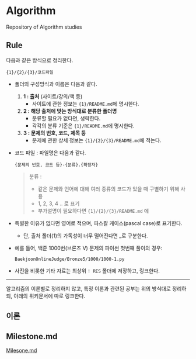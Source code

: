 # Algorithm
Repository of Algorithm studies

## Rule
다음과 같은 방식으로 정리한다.

```
{1}/{2}/{3}/코드파일
```

- 폴더의 구성방식과 이름은 다음과 같다.
  1. **1 : 출처** (사이트/강의/책 등)
     - 사이트에 관한 정보는 `{1}/README.md`에 명시한다.
  2. **2 : 해당 출처에 맞는 방식대로 분류한 폴더명**
     - 분류할 필요가 없다면, 생략한다.
     - 각각의 분류 기준은 `{1}/README.md`에 명시한다.
  3. **3 : 문제의 번호, 코드, 제목 등**
     - 문제에 관한 상세 정보는 `{1}/{2}/{3}/README.md`에 적는다.
- 코드 파일 : 파일명은 다음과 같다.
   ```
   {문제의 번호, 코드 등}-{분류}.{확장자}
   ```
   > 분류 :  
   > - 같은 문제와 언어에 대해 여러 종류의 코드가 있을 때 구별하기 위해 사용
   > - 1, 2, 3, 4 .. 로 표기
   > - 부가설명이 필요하다면 `{1}/{2}/{3}/README.md` 에

- 특별한 이유가 없다면 영어로 적으며, 파스칼 케이스(pascal case)로 표기한다.
  - 단, 출처 폴더(1)의 가독성이 너무 떨어진다면 _로 구분한다.

- 예를 들어, 백준 1000번(브론즈 V) 문제의 파이썬 첫번째 풀이의 경우:
    ```
    BaekjoonOnlineJudge/Bronze5/1000/1000-1.py 
    ```

- 사진을 비롯한 기타 자료는 최상위 `! RES` 폴더에 저장하고, 링크한다.

---

알고리즘의 이론별로 정리하지 않고, 특정 이론과 관련된 공부는 위의 방식대로 정리하되, 아래의 위키문서에 따로 링크한다.

## 이론


## Milestone.md
[Milesone.md](Milestone.md)

